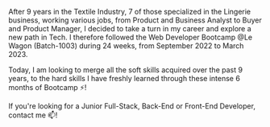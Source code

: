 After 9 years in the Textile Industry, 7 of those specialized in the Lingerie business, working various jobs, from Product and Business Analyst to Buyer and Product Manager, I decided to take a turn in my career and explore a new path in Tech. 
I therefore followed the Web Developer Bootcamp @Le Wagon (Batch-1003) during 24 weeks, from September 2022 to March 2023. 

Today, I am looking to merge all the soft skills acquired over the past 9 years, to the hard skills I have freshly learned through these intense 6 months of Bootcamp ⚡! 

If you're looking for a Junior Full-Stack, Back-End or Front-End Developer, contact me 📫!
